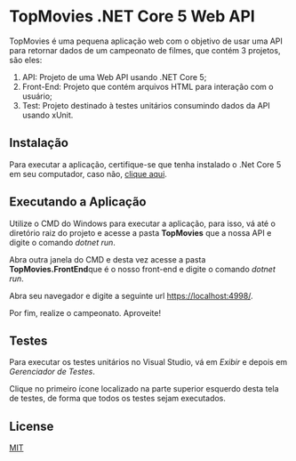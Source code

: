 # TopMovies .NET Core 5 Web API

TopMovies é uma pequena aplicação web com o objetivo de usar uma API para retornar dados de um campeonato de filmes, que contém 3 projetos, são eles:

1. API: Projeto de uma Web API usando .NET Core 5;
2. Front-End: Projeto que contém arquivos HTML para interação com o usuário;
3. Test: Projeto destinado à testes unitários consumindo dados da API usando xUnit.

## Instalação

Para executar a aplicação, certifique-se que tenha instalado o .Net Core 5 em seu computador, caso não, [clique aqui](https://dotnet.microsoft.com/download/dotnet/5.0).

## Executando a Aplicação

Utilize o CMD do Windows para executar a aplicação, para isso, vá até o diretório raiz do projeto e acesse a pasta **TopMovies** que a nossa API e digite o comando *dotnet run*.

Abra outra janela do CMD e desta vez acesse a pasta **TopMovies.FrontEnd**que é o nosso front-end e digite o comando *dotnet run*.

Abra seu navegador e digite a seguinte url [https://localhost:4998/](https://localhost:4998/).

Por fim, realize o campeonato. Aproveite!


## Testes

Para executar os testes unitários no Visual Studio, vá em *Exibir* e depois em *Gerenciador de Testes*.

Clique no primeiro ícone localizado na parte superior esquerdo desta tela de testes, de forma que todos os testes sejam executados.


## License
[MIT](https://choosealicense.com/licenses/mit/)
